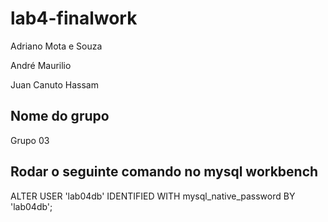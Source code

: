 # lab4-finalwork
  Adriano Mota e Souza
  
  André Maurilio
  
  Juan Canuto Hassam
  
 
## Nome do grupo
  Grupo 03

## Rodar o seguinte comando no mysql workbench
ALTER USER 'lab04db' IDENTIFIED WITH mysql_native_password BY 'lab04db';
